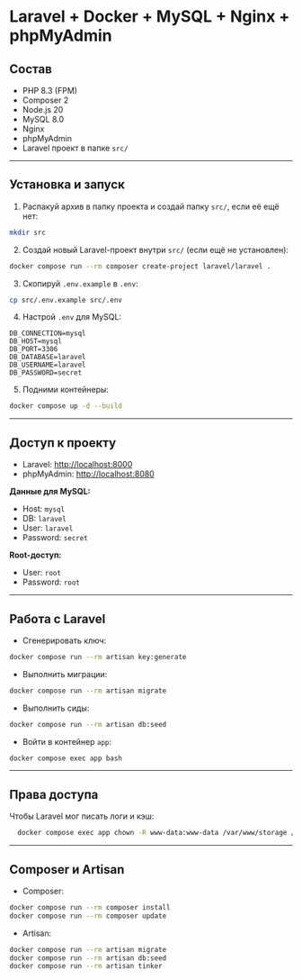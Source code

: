 # Laravel + Docker + MySQL + Nginx + phpMyAdmin

## Состав

- PHP 8.3 (FPM)
- Composer 2
- Node.js 20
- MySQL 8.0
- Nginx
- phpMyAdmin
- Laravel проект в папке `src/`

---

## Установка и запуск

1. Распакуй архив в папку проекта и создай папку `src/`, если её ещё нет:

```bash
mkdir src
```

2. Создай новый Laravel-проект внутри `src/` (если ещё не установлен):

```bash
docker compose run --rm composer create-project laravel/laravel .
```

3. Скопируй `.env.example` в `.env`:

```bash
cp src/.env.example src/.env
```

4. Настрой `.env` для MySQL:

```env
DB_CONNECTION=mysql
DB_HOST=mysql
DB_PORT=3306
DB_DATABASE=laravel
DB_USERNAME=laravel
DB_PASSWORD=secret
```

5. Подними контейнеры:

```bash
docker compose up -d --build
```

---

## Доступ к проекту

- Laravel: [http://localhost:8000](http://localhost:8000)
- phpMyAdmin: [http://localhost:8080](http://localhost:8080)

**Данные для MySQL:**

- Host: `mysql`
- DB: `laravel`
- User: `laravel`
- Password: `secret`

**Root-доступ:**

- User: `root`
- Password: `root`

---

## Работа с Laravel

- Сгенерировать ключ:

```bash
docker compose run --rm artisan key:generate
```

- Выполнить миграции:

```bash
docker compose run --rm artisan migrate
```

- Выполнить сиды:

```bash
docker compose run --rm artisan db:seed
```

- Войти в контейнер `app`:

```bash
docker compose exec app bash
```

---

## Права доступа

Чтобы Laravel мог писать логи и кэш:

```bash
  docker compose exec app chown -R www-data:www-data /var/www/storage /var/www/bootstrap/cache
```

---

## Composer и Artisan

- Composer:

```bash
docker compose run --rm composer install
docker compose run --rm composer update
```

- Artisan:

```bash
docker compose run --rm artisan migrate
docker compose run --rm artisan db:seed
docker compose run --rm artisan tinker
```